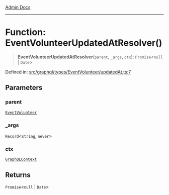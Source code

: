 [Admin Docs](/)

***

# Function: EventVolunteerUpdatedAtResolver()

> **EventVolunteerUpdatedAtResolver**(`parent`, `_args`, `ctx`): `Promise`\<`null` \| `Date`\>

Defined in: [src/graphql/types/EventVolunteer/updatedAt.ts:7](https://github.com/Sourya07/talawa-api/blob/4e4298c85a0d2c28affa824f2aab7ec32b5f3ac5/src/graphql/types/EventVolunteer/updatedAt.ts#L7)

## Parameters

### parent

[`EventVolunteer`](../../EventVolunteer/type-aliases/EventVolunteer.md)

### \_args

`Record`\<`string`, `never`\>

### ctx

[`GraphQLContext`](../../../../context/type-aliases/GraphQLContext.md)

## Returns

`Promise`\<`null` \| `Date`\>
